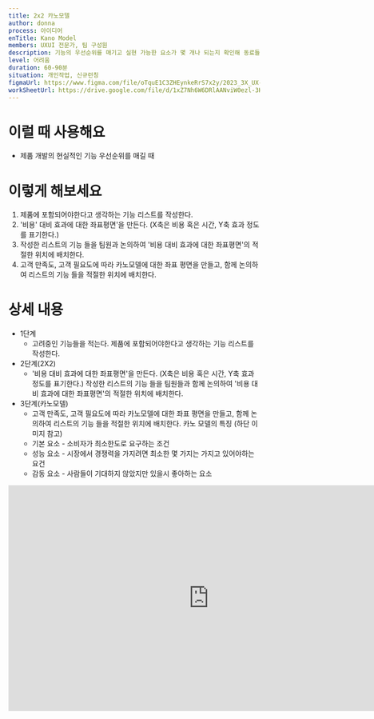 ```yaml
---
title: 2x2 카노모델
author: donna
process: 아이디어
enTitle: Kano Model
members: UXUI 전문가, 팀 구성원
description: 기능의 우선순위를 매기고 실현 가능한 요소가 몇 개나 되는지 확인해 동료들에게 현실적인 기대치를 갖게 하는 방법
level: 어려움
duration: 60-90분
situation: 개인작업, 신규런칭
figmaUrl: https://www.figma.com/file/oTquE1C3ZHEynkeRrS7x2y/2023_3X_UX-Card_WorkSheet_Ver.3?type=design&node-id=104-2669&mode=design&t=uMLYbDeXRC8639ZD-4
workSheetUrl: https://drive.google.com/file/d/1xZ7Nh6W6DRlAANviW0ezl-3HlzMrL4ly/view?usp=sharing
---
```


<!-- 프로세스별 보기: 공감, 설계, 프로토타입, 테스트 -->
<!--UXUI 전문가, 팀 구성원, 사용자, 이해관계자, 누구나 -->
<!--level: 쉬움, 중간, 어려움-->
<!--개인작업, 신규런칭, 리뉴얼고도화-->

# 이럴 때 사용해요

- 제품 개발의 현실적인 기능 우선순위를 매길 때

# 이렇게 해보세요

1. 제품에 포함되어야한다고 생각하는 기능 리스트를 작성한다.
2. '비용' 대비 효과에 대한 좌표평면'을 만든다. (X축은 비용 혹은 시간, Y축 효과 정도를 표기한다.)
3. 작성한 리스트의 기능 들을 팀원과 논의하여 '비용 대비 효과에 대한 좌표평면'의 적절한 위치에 배치한다.
4. 고객 만족도, 고객 필요도에 따라 카노모델에 대한 좌표 평면을 만들고, 함께 논의하여 리스트의 기능 들을 적절한 위치에 배치한다.

# 상세 내용

- 1단계
  - 고려중인 기능들을 적는다. 제품에 포함되어야한다고 생각하는 기능 리스트를 작성한다.
- 2단계(2X2)
  - '비용 대비 효과에 대한 좌표평면'을 만든다. (X축은 비용 혹은 시간, Y축 효과 정도를 표기한다.) 작성한 리스트의 기능 들을 팀원들과 함께 논의하여 '비용 대비 효과에 대한 좌표평면'의 적절한 위치에 배치한다.
- 3단계(카노모델)
  - 고객 만족도, 고객 필요도에 따라 카노모델에 대한 좌표 평면을 만들고, 함께 논의하여 리스트의 기능 들을 적절한 위치에 배치한다. 카노 모델의 특징 (하단 이미지 참고)
  - 기본 요소 - 소비자가 최소한도로 요구하는 조건
  - 성능 요소 - 시장에서 경쟁력을 가지려면 최소한 몇 가지는 가지고 있어야하는 요건
  - 감동 요소 - 사람들이 기대하지 않았지만 있을시 좋아하는 요소​​​​​​​

<iframe style="border: 1px solid rgba(0, 0, 0, 0.1);" width="800" height="450" src="https://www.figma.com/embed?embed_host=share&url=https%3A%2F%2Fwww.figma.com%2Ffile%2FoTquE1C3ZHEynkeRrS7x2y%2F2023_3X_UX-Card_WorkSheet_Ver.3%3Ftype%3Ddesign%26node-id%3D104%253A2672%26mode%3Ddesign%26t%3DwQC23iDZdltMyLRA-1" allowfullscreen></iframe>

